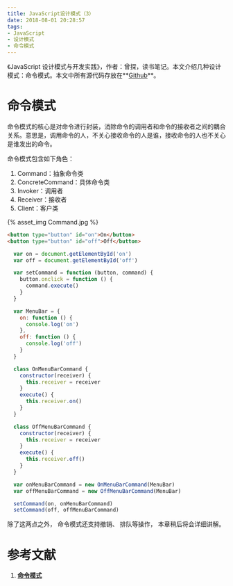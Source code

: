 ```yaml
---
title: JavaScript设计模式（3）
date: 2018-08-01 20:28:57
tags:
- JavaScript
- 设计模式
- 命令模式
---
```


《JavaScript 设计模式与开发实践》，作者：曾探，读书笔记。本文介绍几种设计模式：命令模式。本文中所有源代码存放在**[Github](https://github.com/PennySuu/js-design-pattern-exmaple-from-book)**。

<!--more-->

# 命令模式

命令模式的核心是对命令进行封装，消除命令的调用者和命令的接收者之间的耦合关系。意思是，调用命令的人，不关心接收命令的人是谁，接收命令的人也不关心是谁发出的命令。

命令模式包含如下角色：

1. Command：抽象命令类
2. ConcreteCommand：具体命令类
3. Invoker：调用者
4. Receiver：接收者
5. Client：客户类

{% asset_img Command.jpg %}


```html
<button type="button" id="on">On</button>
<button type="button" id="off">Off</button>
```

```js
  var on = document.getElementById('on')
  var off = document.getElementById('off')

  var setCommand = function (button, command) {
    button.onclick = function () {
      command.execute()
    }
  }

  var MenuBar = {
    on: function () {
      console.log('on')
    },
    off: function () {
      console.log('off')
    }
  }

  class OnMenuBarCommand {
    constructor(receiver) {
      this.receiver = receiver
    }
    execute() {
      this.receiver.on()
    }
  }

  class OffMenuBarCommand {
    constructor(receiver) {
      this.receiver = receiver
    }
    execute() {
      this.receiver.off()
    }
  }

  var onMenuBarCommand = new OnMenuBarCommand(MenuBar)
  var offMenuBarCommand = new OffMenuBarCommand(MenuBar)

  setCommand(on, onMenuBarCommand)
  setCommand(off, offMenuBarCommand)
```

除了这两点之外， 命令模式还支持撤销、 排队等操作， 本章稍后将会详细讲解。



# 参考文献

1.  **[命令模式](https://design-patterns.readthedocs.io/zh_CN/latest/behavioral_patterns/command.html)**


